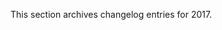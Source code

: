 <stache
  pageTitle="2017 Changelog"
  navTitle="2017"
  navOrder="1000">

  <stache-page-summary>
    This section archives changelog entries for 2017.
  </stache-page-summary>
</stache>
